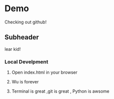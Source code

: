 # Demo

Checking out github!

## Subheader

lear kid!


### Local Develpment

1. Open index.html in your browser

2. Wu is forever

3. Terminal is great ,git is great , Python is awsome

